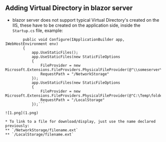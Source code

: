 ## Adding Virtual Directory in blazor server

* blazor server does not support typical Virtual Directory's created on the IIS, these have to be created on the application side, inside the `Startup.cs` file, example:
```        // This method gets called by the runtime. Use this method to configure the HTTP request pipeline.
        public void Configure(IApplicationBuilder app, IWebHostEnvironment env)
        {
            app.UseStaticFiles();
            app.UseStaticFiles(new StaticFileOptions
            {
                FileProvider = new Microsoft.Extensions.FileProviders.PhysicalFileProvider(@"\\someserver\folder\anotherFolder"),
                RequestPath = "/NetworkStorage"
            });
            app.UseStaticFiles(new StaticFileOptions
            {
                FileProvider = new Microsoft.Extensions.FileProviders.PhysicalFileProvider(@"C:\Temp\folder"),
                RequestPath = "/LocalStorage"
            });```

![1.png](1.png)

* To link to a file for download/display, just use the name declared previously:
** `/NetworkStorage/filename.ext`
** `/LocalStorage/filename.ext`
